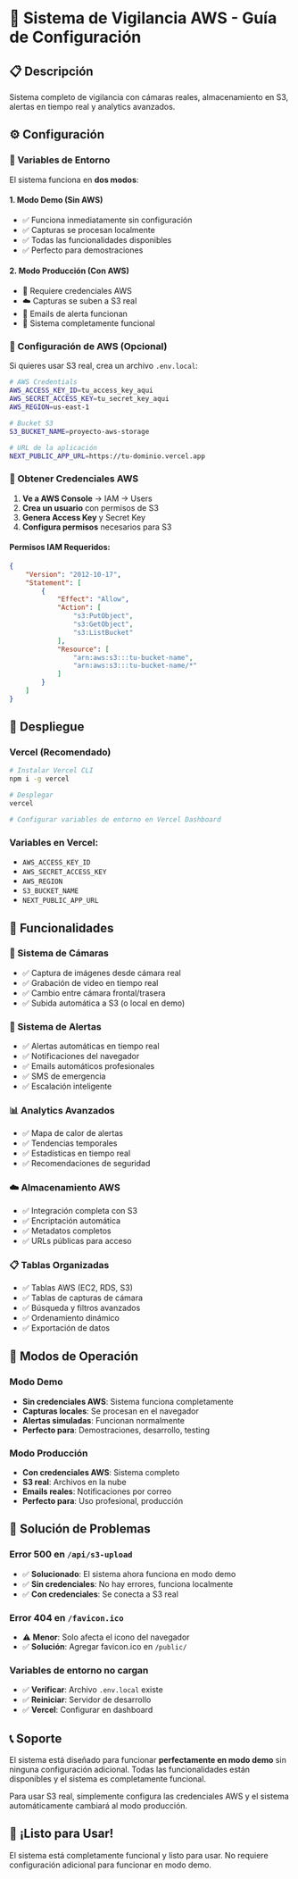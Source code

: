# 🚀 Sistema de Vigilancia AWS - Guía de Configuración

## 📋 Descripción
Sistema completo de vigilancia con cámaras reales, almacenamiento en S3, alertas en tiempo real y analytics avanzados.

## ⚙️ Configuración

### 🔧 Variables de Entorno

El sistema funciona en **dos modos**:

#### 1. **Modo Demo (Sin AWS)**
- ✅ Funciona inmediatamente sin configuración
- ✅ Capturas se procesan localmente
- ✅ Todas las funcionalidades disponibles
- ✅ Perfecto para demostraciones

#### 2. **Modo Producción (Con AWS)**
- 🔐 Requiere credenciales AWS
- ☁️ Capturas se suben a S3 real
- 📧 Emails de alerta funcionan
- 🚀 Sistema completamente funcional

### 📝 Configuración de AWS (Opcional)

Si quieres usar S3 real, crea un archivo `.env.local`:

```bash
# AWS Credentials
AWS_ACCESS_KEY_ID=tu_access_key_aqui
AWS_SECRET_ACCESS_KEY=tu_secret_key_aqui
AWS_REGION=us-east-1

# Bucket S3
S3_BUCKET_NAME=proyecto-aws-storage

# URL de la aplicación
NEXT_PUBLIC_APP_URL=https://tu-dominio.vercel.app
```

### 🔑 Obtener Credenciales AWS

1. **Ve a AWS Console** → IAM → Users
2. **Crea un usuario** con permisos de S3
3. **Genera Access Key** y Secret Key
4. **Configura permisos** necesarios para S3

#### Permisos IAM Requeridos:
```json
{
    "Version": "2012-10-17",
    "Statement": [
        {
            "Effect": "Allow",
            "Action": [
                "s3:PutObject",
                "s3:GetObject",
                "s3:ListBucket"
            ],
            "Resource": [
                "arn:aws:s3:::tu-bucket-name",
                "arn:aws:s3:::tu-bucket-name/*"
            ]
        }
    ]
}
```

## 🚀 Despliegue

### Vercel (Recomendado)
```bash
# Instalar Vercel CLI
npm i -g vercel

# Desplegar
vercel

# Configurar variables de entorno en Vercel Dashboard
```

### Variables en Vercel:
- `AWS_ACCESS_KEY_ID`
- `AWS_SECRET_ACCESS_KEY`
- `AWS_REGION`
- `S3_BUCKET_NAME`
- `NEXT_PUBLIC_APP_URL`

## 📱 Funcionalidades

### 🎥 Sistema de Cámaras
- ✅ Captura de imágenes desde cámara real
- ✅ Grabación de video en tiempo real
- ✅ Cambio entre cámara frontal/trasera
- ✅ Subida automática a S3 (o local en demo)

### 🚨 Sistema de Alertas
- ✅ Alertas automáticas en tiempo real
- ✅ Notificaciones del navegador
- ✅ Emails automáticos profesionales
- ✅ SMS de emergencia
- ✅ Escalación inteligente

### 📊 Analytics Avanzados
- ✅ Mapa de calor de alertas
- ✅ Tendencias temporales
- ✅ Estadísticas en tiempo real
- ✅ Recomendaciones de seguridad

### ☁️ Almacenamiento AWS
- ✅ Integración completa con S3
- ✅ Encriptación automática
- ✅ Metadatos completos
- ✅ URLs públicas para acceso

### 📋 Tablas Organizadas
- ✅ Tablas AWS (EC2, RDS, S3)
- ✅ Tablas de capturas de cámara
- ✅ Búsqueda y filtros avanzados
- ✅ Ordenamiento dinámico
- ✅ Exportación de datos

## 🎯 Modos de Operación

### Modo Demo
- **Sin credenciales AWS**: Sistema funciona completamente
- **Capturas locales**: Se procesan en el navegador
- **Alertas simuladas**: Funcionan normalmente
- **Perfecto para**: Demostraciones, desarrollo, testing

### Modo Producción
- **Con credenciales AWS**: Sistema completo
- **S3 real**: Archivos en la nube
- **Emails reales**: Notificaciones por correo
- **Perfecto para**: Uso profesional, producción

## 🔧 Solución de Problemas

### Error 500 en `/api/s3-upload`
- ✅ **Solucionado**: El sistema ahora funciona en modo demo
- ✅ **Sin credenciales**: No hay errores, funciona localmente
- ✅ **Con credenciales**: Se conecta a S3 real

### Error 404 en `/favicon.ico`
- ⚠️ **Menor**: Solo afecta el icono del navegador
- ✅ **Solución**: Agregar favicon.ico en `/public/`

### Variables de entorno no cargan
- ✅ **Verificar**: Archivo `.env.local` existe
- ✅ **Reiniciar**: Servidor de desarrollo
- ✅ **Vercel**: Configurar en dashboard

## 📞 Soporte

El sistema está diseñado para funcionar **perfectamente en modo demo** sin ninguna configuración adicional. Todas las funcionalidades están disponibles y el sistema es completamente funcional.

Para usar S3 real, simplemente configura las credenciales AWS y el sistema automáticamente cambiará al modo producción.

## 🎉 ¡Listo para Usar!

El sistema está completamente funcional y listo para usar. No requiere configuración adicional para funcionar en modo demo.

